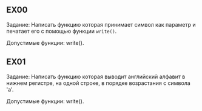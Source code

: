 ## EX00

Задание: Написать функцию которая принимает символ как параметр и печатает его с помощью функции `write()`.

Допустимые функции: write().

## EX01

Задание: Написать функцию которая выводит английский алфавит в нижнем регистре, на одной строке, в порядке возрастания с символа 'a'.

Допустимые функции: write().

